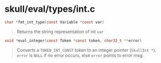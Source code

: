 # skull/eval/types/int.c

```c
char *fmt_int_type(const Variable *const var)
```

> Returns the string representation of int `var`

```c
void *eval_integer(const Token *const token, char32_t **error)
```

> Converts a `TOKEN_INT_CONST` token to an integer pointer (`SkullInt *`).
> \
> `error` is `NULL` if no error occurs, else `error` points to error msg.

